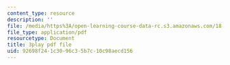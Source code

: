 ```yaml
---
content_type: resource
description: ''
file: /media/https%3A/open-learning-course-data-rc.s3.amazonaws.com/18-085-computational-science-and-engineering-i-fall-2008/92698f241c3096c35b7c10c98aecd156_bElQTlIWCr8.pdf
file_type: application/pdf
resourcetype: Document
title: 3play pdf file
uid: 92698f24-1c30-96c3-5b7c-10c98aecd156
---
```

